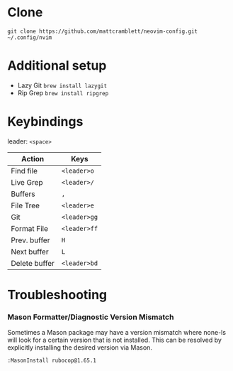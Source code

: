 # Clone
```
git clone https://github.com/mattcramblett/neovim-config.git ~/.config/nvim
```

# Additional setup
- Lazy Git `brew install lazygit`
- Rip Grep `brew install ripgrep`

# Keybindings

leader: `<space>`

| Action        |  Keys          |
| -----------   |  ------------- |
| Find file     |  `<leader>o`   |
| Live Grep     |  `<leader>/`   |
| Buffers       |  `,`           |
| File Tree     |  `<leader>e`   |
| Git           |  `<leader>gg`  |
| Format File   |  `<leader>ff`  |
| Prev. buffer  |  `H`           |
| Next buffer   |  `L`           |
| Delete buffer |  `<leader>bd`  |

# Troubleshooting
### Mason Formatter/Diagnostic Version Mismatch
Sometimes a Mason package may have a version mismatch where none-ls will look for a certain version that is not installed.
This can be resolved by explicitly installing the desired version via Mason.
```
:MasonInstall rubocop@1.65.1
```
